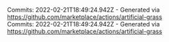 Commits: 2022-02-21T18:49:24.942Z - Generated via https://github.com/marketplace/actions/artificial-grass
<br>
Commits: 2022-02-21T18:49:24.942Z - Generated via https://github.com/marketplace/actions/artificial-grass
<br>
